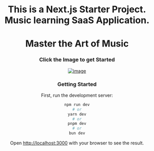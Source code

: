 <div align="center">
  
# This is a Next.js Starter Project. Music learning SaaS Application.

# Master the Art of Music
### Click the Image to get Started
<a href="https://d-musicui.vercel.app">![image](https://github.com/user-attachments/assets/f36d17c6-cb37-481c-b7a0-c0555b048f87)</a>

### Getting Started

First, run the development server:

```bash
npm run dev
# or
yarn dev
# or
pnpm dev
# or
bun dev
```

Open [http://localhost:3000](http://localhost:3000) with your browser to see the result.

</div>

